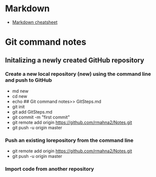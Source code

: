 # Markdown

  * [Markdown cheatsheet](https://github.com/adam-p/markdown-here/wiki/Markdown-Cheatsheet)

# Git command notes

## Initalizing a newly created GitHub repository

### Create a new local repository (new) using the command line and push to GitHub
  * md new
  * cd new
  * echo ## Git command notes>> GitSteps.md
  * git init
  * git add GitSteps.md
  * git commit -m "first commit"
  * git remote add origin https://github.com/rmahna2/Notes.git
  * git push -u origin master
  
### Push an existing lorepository from the command line
  * git remote add origin https://github.com/rmahna2/Notes.git
  * git push -u origin master
  
### Import code from another repository
